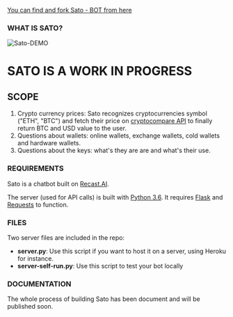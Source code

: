 [You can find and fork Sato - BOT from here](https://recast.ai/ahirice/sato-cryptobot/train/?utm_source=github&utm_medium=referral&utm_campaign=sato)

### WHAT IS SATO?

![Sato-DEMO](https://image.ibb.co/km5MAw/sato_demo.gif)

# SATO IS A WORK IN PROGRESS

## SCOPE

1.  Crypto currency prices: Sato recognizes cryptocurrencies symbol ("ETH", "BTC") and fetch their price on [cryptocompare API](https://www.cryptocompare.com/api/) to finally return BTC and USD value to the user.
2.  Questions about wallets: online wallets, exchange wallets, cold wallets and hardware wallets.
3.  Questions about the keys: what's they are are and what's their use.

### REQUIREMENTS

Sato is a chatbot built on [Recast.AI](https://recast.ai?utm_source=github&utm_medium=referral&utm_campaign=sato). 

The server (used for API calls) is built with [Python 3.6](https://www.python.org/). It requires [Flask](http://flask.pocoo.org/) and [Requests](http://docs.python-requests.org/en/master/) to function.

### FILES

Two server files are included in the repo:

-   **server.py**: Use this script if you want to host it on a server, using Heroku for instance.
-   **server-self-run.py**: Use this script to test your bot locally

### DOCUMENTATION

The whole process of building Sato has been document and will be published soon.
